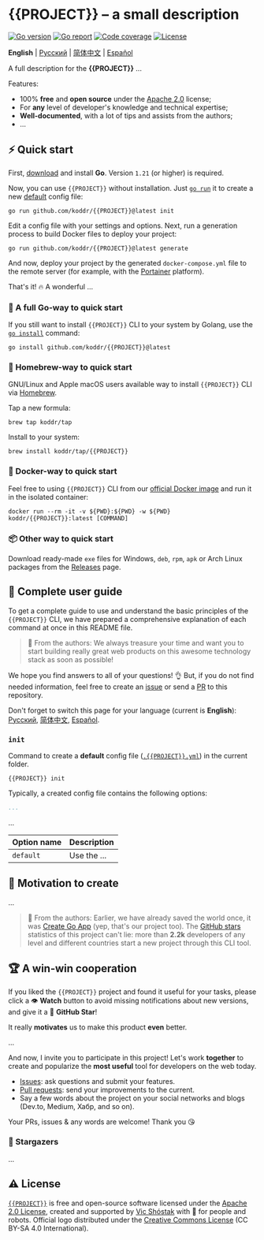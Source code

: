 # {{PROJECT}} – a small description

[![Go version][go_version_img]][go_dev_url]
[![Go report][go_report_img]][go_report_url]
[![Code coverage][go_code_coverage_img]][go_code_coverage_url]
[![License][repo_license_img]][repo_license_url]

**English** | [Русский][repo_readme_ru_url] | [简体中文][repo_readme_cn_url] | 
[Español][repo_readme_es_url]

A full description for the **{{PROJECT}}** ...

Features:

- 100% **free** and **open source** under the [Apache 2.0][repo_license_url] 
  license;
- For **any** level of developer's knowledge and technical expertise;
- **Well-documented**, with a lot of tips and assists from the authors;
- ...

## ⚡️ Quick start

First, [download][go_download_url] and install **Go**. Version `1.21` (or 
higher) is required.

Now, you can use `{{PROJECT}}` without installation. Just [`go run`][go_run_url] 
it to create a new [default][repo_default_config] config file:

```console
go run github.com/koddr/{{PROJECT}}@latest init
```

Edit a config file with your settings and options. Next, run a generation 
process to build Docker files to deploy your project:

```console
go run github.com/koddr/{{PROJECT}}@latest generate
```

And now, deploy your project by the generated `docker-compose.yml` file to the 
remote server (for example, with the [Portainer][portainer_url] platform).

That's it! 🔥 A wonderful ...

### 🔹 A full Go-way to quick start

If you still want to install `{{PROJECT}}` CLI to your system by Golang, use the 
[`go install`][go_install_url] command:

```console
go install github.com/koddr/{{PROJECT}}@latest
```

### 🍺 Homebrew-way to quick start

GNU/Linux and Apple macOS users available way to install `{{PROJECT}}` CLI via 
[Homebrew][brew_url].

Tap a new formula:

```console
brew tap koddr/tap
```

Install to your system:

```console
brew install koddr/tap/{{PROJECT}}
```

### 🐳 Docker-way to quick start

Feel free to using `{{PROJECT}}` CLI from our 
[official Docker image][docker_image_url] and run it in the isolated container:

```console
docker run --rm -it -v ${PWD}:${PWD} -w ${PWD} koddr/{{PROJECT}}:latest [COMMAND]
```

### 📦 Other way to quick start

Download ready-made `exe` files for Windows, `deb`, `rpm`, `apk` or Arch 
Linux packages from the [Releases][repo_releases_url] page.

## 📖 Complete user guide

To get a complete guide to use and understand the basic principles of the
`{{PROJECT}}` CLI, we have prepared a comprehensive explanation of each 
command at once in this README file.

> 💬 From the authors: We always treasure your time and want you to start 
> building really great web products on this awesome technology stack as 
> soon as possible!

We hope you find answers to all of your questions! 👌 But, if you do not find 
needed information, feel free to create an [issue][repo_issues_url] or send a 
[PR][repo_pull_request_url] to this repository.

Don't forget to switch this page for your language (current is
**English**): [Русский][repo_readme_ru_url], [简体中文][repo_readme_cn_url],
[Español][repo_readme_es_url].

### `init`

Command to create a **default** config file 
([`.{{PROJECT}}.yml`][repo_default_config]) in the current folder.

```console
{{PROJECT}} init
```

Typically, a created config file contains the following options:

```yaml
...
```

...

| Option name | Description |
|-------------|-------------|
| `default`   | Use the ... |

## 🎯 Motivation to create

...

> 💬 From the authors: Earlier, we have already saved the world once, it was 
> [Create Go App][cgapp_url] (yep, that's our project too). The 
> [GitHub stars][cgapp_stars_url] statistics of this project can't lie: 
> more than **2.2k** developers of any level and different countries start a 
> new project through this CLI tool.

## 🏆 A win-win cooperation

If you liked the `{{PROJECT}}` project and found it useful for your tasks, 
please click a 👁️ **Watch** button to avoid missing notifications about new 
versions, and give it a 🌟 **GitHub Star**!

It really **motivates** us to make this product **even** better.

...

And now, I invite you to participate in this project! Let's work **together** to
create and popularize the **most useful** tool for developers on the web today.

- [Issues][repo_issues_url]: ask questions and submit your features.
- [Pull requests][repo_pull_request_url]: send your improvements to the current.
- Say a few words about the project on your social networks and blogs
  (Dev.to, Medium, Хабр, and so on).

Your PRs, issues & any words are welcome! Thank you 😘

### 🌟 Stargazers

...

## ⚠️ License

[`{{PROJECT}}`][repo_url] is free and open-source software licensed 
under the [Apache 2.0 License][repo_license_url], created and supported by 
[Vic Shóstak][author_url] with 🩵 for people and robots. Official logo 
distributed under the [Creative Commons License][repo_cc_license_url] (CC BY-SA 
4.0 International).

<!-- Go links -->

[go_download_url]: https://golang.org/dl/
[go_run_url]: https://pkg.go.dev/cmd/go#hdr-Compile_and_run_Go_program
[go_install_url]: https://golang.org/cmd/go/#hdr-Compile_and_install_packages_and_dependencies
[go_report_url]: https://goreportcard.com/report/github.com/koddr/{{PROJECT}}
[go_dev_url]: https://pkg.go.dev/github.com/koddr/{{PROJECT}}
[go_version_img]: https://img.shields.io/badge/Go-1.21+-00ADD8?style=for-the-badge&logo=go
[go_code_coverage_url]: https://codecov.io/gh/koddr/{{PROJECT}}
[go_code_coverage_img]: https://img.shields.io/codecov/c/gh/koddr/{{PROJECT}}.svg?logo=codecov&style=for-the-badge
[go_report_img]: https://img.shields.io/badge/Go_report-A+-success?style=for-the-badge&logo=none

<!-- Repository links -->

[repo_url]: https://github.com/koddr/{{PROJECT}}
[repo_issues_url]: https://github.com/koddr/{{PROJECT}}/issues
[repo_pull_request_url]: https://github.com/koddr/{{PROJECT}}/pulls
[repo_releases_url]: https://github.com/koddr/{{PROJECT}}/releases
[repo_license_url]: https://github.com/koddr/{{PROJECT}}/blob/main/LICENSE
[repo_license_img]: https://img.shields.io/badge/license-Apache_2.0-red?style=for-the-badge&logo=none
[repo_cc_license_url]: https://creativecommons.org/licenses/by-sa/4.0/
[repo_readme_ru_url]: https://github.com/koddr/{{PROJECT}}/blob/main/README_RU.md
[repo_readme_cn_url]: https://github.com/koddr/{{PROJECT}}/blob/main/README_CN.md
[repo_readme_es_url]: https://github.com/koddr/{{PROJECT}}/blob/main/README_ES.md
[repo_default_config]: https://github.com/koddr/{{PROJECT}}/blob/main/internal/attachments/configs/default.yml

<!-- Author links -->

[author_url]: https://github.com/koddr

<!-- Readme links -->

[cgapp_url]: https://github.com/create-go-app/cli
[cgapp_stars_url]: https://github.com/create-go-app/cli/stargazers
[docker_image_url]: https://hub.docker.com/repository/docker/koddr/{{PROJECT}}
[portainer_url]: https://docs.portainer.io
[brew_url]: https://brew.sh
